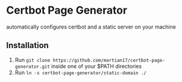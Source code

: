 # Certbot Page Generator
automatically configures certbot and a static server on your machine

## Installation
1. Run `git clone https://github.com/martian17/certbot-page-generator.git` inside one of your $PATH directories
2. Run `ln -s certbot-page-generator/static-domain ./`


